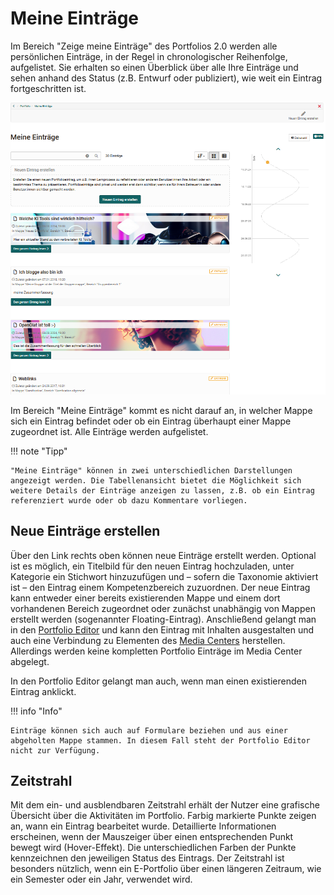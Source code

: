 # Meine Einträge

Im Bereich "Zeige meine Einträge" des Portfolios 2.0 werden alle persönlichen Einträge, in der Regel in chronologischer Reihenfolge, aufgelistet. Sie erhalten so einen Überblick über alle Ihre Einträge und sehen anhand des Status (z.B. Entwurf oder publiziert), wie weit ein Eintrag fortgeschritten ist. 

![meine_eintraege.png](assets/Meine_Eintraege_portfolio.png)

Im Bereich "Meine Einträge" kommt es nicht darauf an, in welcher Mappe sich ein Eintrag befindet oder ob ein Eintrag überhaupt einer Mappe zugeordnet ist. Alle Einträge werden aufgelistet. 

!!! note "Tipp"
    
    "Meine Einträge" können in zwei unterschiedlichen Darstellungen angezeigt werden. Die Tabellenansicht bietet die Möglichkeit sich weitere Details der Einträge anzeigen zu lassen, z.B. ob ein Eintrag referenziert wurde oder ob dazu Kommentare vorliegen.

## Neue Einträge erstellen

Über den Link rechts oben können neue Einträge erstellt werden. Optional ist es möglich, ein Titelbild für den neuen Eintrag hochzuladen, unter Kategorie ein Stichwort hinzuzufügen und – sofern die Taxonomie aktiviert ist – den Eintrag einem Kompetenzbereich zuzuordnen. Der neue Eintrag kann entweder einer bereits existierenden Mappe und einem dort vorhandenen Bereich zugeordnet oder zunächst unabhängig von Mappen erstellt werden (sogenannter Floating-Eintrag). Anschließend gelangt man in den [Portfolio Editor](../area_modules/The_portfolio_editor_17_1.de.md) und kann den Eintrag mit Inhalten ausgestalten und auch eine Verbindung zu Elementen des [Media Centers](../personal_menu/Media_Center.de.md) herstellen. Allerdings werden keine kompletten Portfolio Einträge im Media Center abgelegt. 

In den Portfolio Editor gelangt man auch, wenn man einen existierenden Eintrag anklickt. 

!!! info "Info"

    Einträge können sich auch auf Formulare beziehen und aus einer abgeholten Mappe stammen. In diesem Fall steht der Portfolio Editor nicht zur Verfügung. 


## Zeitstrahl

Mit dem ein- und ausblendbaren Zeitstrahl erhält der Nutzer eine grafische Übersicht über die Aktivitäten im Portfolio. Farbig markierte Punkte zeigen an, wann ein Eintrag bearbeitet wurde. Detaillierte Informationen erscheinen, wenn der Mauszeiger über einen entsprechenden Punkt bewegt wird (Hover-Effekt). Die unterschiedlichen Farben der Punkte kennzeichnen den jeweiligen Status des Eintrags. Der Zeitstrahl ist besonders nützlich, wenn ein E-Portfolio über einen längeren Zeitraum, wie ein Semester oder ein Jahr, verwendet wird.


